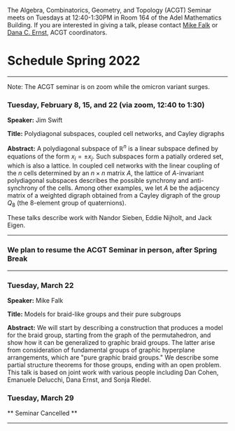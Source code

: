 The Algebra, Combinatorics, Geometry, and Topology (ACGT) Seminar meets on Tuesdays at 12:40-1:30PM in Room 164 of the Adel Mathematics Building. If you are interested in giving a talk, please contact [Mike Falk](mailto:Michael.Falk@nau.edu) or [Dana C. Ernst](http://danaernst.com), ACGT coordinators.

# Schedule Spring 2022 #

<hr>

Note:  The ACGT seminar is on zoom while the omicron variant surges.

### Tuesday, February 8, 15, and 22 (via zoom, 12:40 to 1:30)

**Speaker:** Jim Swift

**Title:** Polydiagonal subspaces, coupled cell networks, and Cayley digraphs

**Abstract:** A polydiagonal subspace of $\mathbb R^n$ is a linear subspace defined by equations of the form $x_i = \pm x_j$.
Such subspaces form a patially ordered set, which is also a lattice.  In coupled cell networks with the linear coupling of the $n$ cells determined by an $n \times n$ matrix $A$,
the lattice of $A$-invariant polydiagonal subspaces describes the possible synchrony and anti-synchrony of the cells.
Among other examples, we let $A$ be the adjacency matrix of a weighted digraph obtained from a Cayley digraph of the group $Q_8$ (the 8-element group of quaternions).  

These talks describe work with Nandor Sieben, Eddie Nijholt, and Jack Eigen.
<hr>

### We plan to resume the ACGT Seminar in person, after Spring Break
<hr>

### Tuesday, March 22

**Speaker:** Mike Falk

**Title:** Models for braid-like groups and their pure subgroups

**Abstract:** We will start by describing a construction that produces a model for the braid group, starting from the graph of the permutahedron, and show how it can be generalized to graphic braid groups. The latter arise from consideration of fundamental groups of graphic hyperplane arrangements, which are "pure graphic braid groups." We describe some partial structure theorems for those groups, ending with an open problem. This talk is based on joint work with various people including Dan Cohen, Emanuele Delucchi, Dana Ernst, and Sonja Riedel.

### Tuesday, March 29

** Seminar Cancelled **

<hr>
